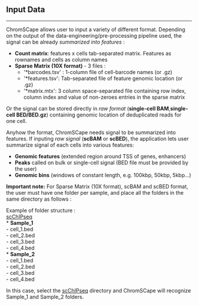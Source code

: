 ## Input Data

***

ChromSCape allows user to input a variety of different format. Depending on the
output of the data-engineering/pre-processing pipeline used, the signal can
be already *summarized into features* :  

 * **Count matrix**: features x cells tab-separated matrix. Features as rownames and cells as column names 
 * **Sparse Matrix (10X format)** - 3 files :  
    + '*barcodes.tsv' : 1-column file of cell-barcode names (or .gz)
    + '*features.tsv': Tab-separated file of feature genomic location (or .gz)
    + '*matrix.mtx': 3 column space-separated file containing row index,
    column index and value of non-zeroes entries in the sparse matrix  
    
Or the signal can be stored directly in *raw format* (**single-cell BAM**,**single-cell BED/BED.gz**) containing genomic location of deduplicated reads for one cell.

Anyhow the format, ChromSCape needs signal to be summarized into features. 
If inputing *raw signal* (**scBAM** or **scBED**), the application lets user
summarize signal of each cells into various features:

 * **Genomic features** (extended region around TSS of genes, enhancers)
 * **Peaks** called on bulk or single-cell signal (BED file must be provided by the user)
 * **Genomic bins** (windows of constant length, e.g. 100kbp, 50kbp, 5kbp...)  

**Important note:** For Sparse Matrix (10X format), scBAM and scBED format,
the user must have one folder per sample, and place all the folders in the same 
directory as follows :

Example of folder structure : <br>
      <u>scChIPseq</u><br>
         * <b>Sample_1</b><br>
                - cell_1.bed<br>
                - cell_2.bed<br>
                - cell_3.bed<br>
                - cell_4.bed<br>
         * <b>Sample_2</b><br>
                - cell_1.bed<br>
                - cell_2.bed<br>
                - cell_3.bed<br>
                - cell_4.bed<br>

In this case, select the <u>scChIPseq</u> directory and ChromSCape will recognize Sample_1 and 
Sample_2 folders.
